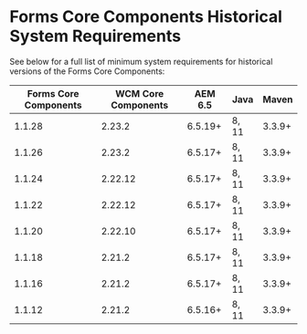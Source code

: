 # Forms Core Components Historical System Requirements

See below for a full list of minimum system requirements for historical versions of the Forms Core Components:

| Forms Core Components | WCM Core Components | AEM 6.5 | Java  | Maven  |  
|-----------------------|---------------------|---------| ----- | ------ |
| 1.1.28                | 2.23.2              | 6.5.19+ | 8, 11 | 3.3.9+ |
| 1.1.26                | 2.23.2              | 6.5.17+ | 8, 11 | 3.3.9+ |
| 1.1.24                | 2.22.12             | 6.5.17+ | 8, 11 | 3.3.9+ |
| 1.1.22                | 2.22.12             | 6.5.17+ | 8, 11 | 3.3.9+ |
| 1.1.20                | 2.22.10             | 6.5.17+ | 8, 11 | 3.3.9+ |
| 1.1.18                | 2.21.2              | 6.5.17+ | 8, 11 | 3.3.9+ |
| 1.1.16                | 2.21.2              | 6.5.17+ | 8, 11 | 3.3.9+ |
| 1.1.12                | 2.21.2              | 6.5.16+ | 8, 11 | 3.3.9+ |
 

